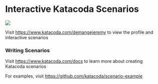 # Interactive Katacoda Scenarios

[![](http://shields.katacoda.com/katacoda/demangejeremy/count.svg)](https://www.katacoda.com/demangejeremy "Get your profile on Katacoda.com")

Visit https://www.katacoda.com/demangejeremy to view the profile and interactive scenarios

### Writing Scenarios
Visit https://www.katacoda.com/docs to learn more about creating Katacoda scenarios

For examples, visit https://github.com/katacoda/scenario-example
